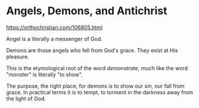 # Angels, Demons, and Antichrist

https://orthochristian.com/106805.html

Angel is a literally a messenger of God.

Demons are those angels who fell from God's grace. They exist at His pleasure.

This is the etymological root of the word *demonstrate*, much like the word "monster" is literally "to show".

The purpose, the right place, for demons is to show our sin, our fall from grace. In practical terms it is to tempt, to torment in the darkness away from the light of God.
